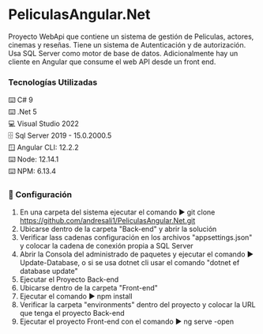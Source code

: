 # PeliculasAngular.Net
Proyecto WebApi que contiene un sistema de gestión de Peliculas, actores, cinemas y reseñas. Tiene un sistema de Autenticación y de autorización. Usa SQL Server como motor de base de datos. Adicionalmente hay un cliente en Angular que consume el web API desde un front end.

### Tecnologías Utilizadas
:keyboard: C# 9  
:keyboard: .Net 5  
:computer: Visual Studio 2022  
:file_cabinet: Sql Server 2019 - 15.0.2000.5  
:window: Angular CLI: 12.2.2  
:keyboard: Node: 12.14.1  
:keyboard: NPM: 6.13.4

### :open_book: Configuración  
1. En una carpeta del sistema ejecutar el comando :arrow_forward: git clone https://github.com/andresali1/PeliculasAngular.Net.git
2. Ubicarse dentro de la carpeta "Back-end" y abrir la solución
3. Verificar lass cadenas configuración en los archivos "appsettings.json" y colocar la cadena de conexión propia a SQL Server
4. Abrir la Consola del administrado de paquetes y ejecutar el comando :arrow_forward: Update-Database, o si se usa dotnet cli usar el comando "dotnet ef database update"
5. Ejecutar el Proyecto Back-end
6. Ubicarse dentro de la carpeta "Front-end"
7. Ejecutar el comando :arrow_forward: npm install
8. Verificar la carpeta "environments" dentro del proyecto y colocar la URL que tenga el proyecto Back-end
9. Ejecutar el proyecto Front-end con el comando :arrow_forward: ng serve -open

